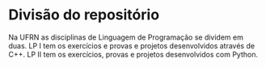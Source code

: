 # Divisão do repositório

Na UFRN as disciplinas de Linguagem de Programação se dividem em duas. LP I tem os exercícios e provas e projetos desenvolvidos através de C++. LP II tem os exercícios, provas e projetos desenvolvidos com Python.
